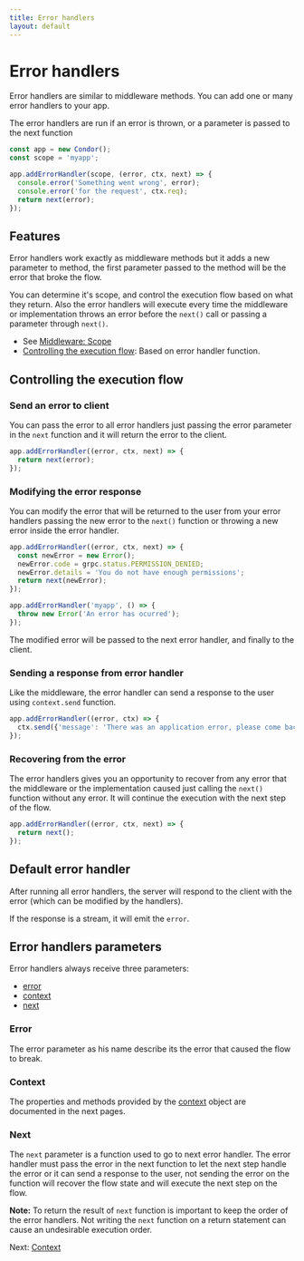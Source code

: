 ```yaml
---
title: Error handlers
layout: default
---
```


# Error handlers

Error handlers are similar to middleware methods. You can add one or many error handlers to your 
app. 

The error handlers are run if an error is thrown, or a parameter is passed to the next function

```js
const app = new Condor();
const scope = 'myapp';

app.addErrorHandler(scope, (error, ctx, next) => {
  console.error('Something went wrong', error);
  console.error('for the request', ctx.req);
  return next(error);
});
```

## Features

Error handlers work exactly as middleware methods but it adds a new parameter to method, the first 
parameter passed to the method will be the error that broke the flow.

You can determine it's scope, and control the execution flow based on what they return. Also the 
error handlers will execute every time the middleware or implementation throws an error before 
the `next()` call or passing a parameter through `next()`.

- See [Middleware: Scope](middleware#scope)
- [Controlling the execution flow](#controlling-the-execution-flow): Based on error handler function.

## Controlling the execution flow

### Send an error to client

You can pass the error to all error handlers just passing the error parameter in the 
`next` function and it will return the error to the client.

```js
app.addErrorHandler((error, ctx, next) => {
  return next(error);
});
```

### Modifying the error response

You can modify the error that will be returned to the user from your error handlers passing the 
new error to the `next()` function or throwing a new error inside the error handler.

```js
app.addErrorHandler((error, ctx, next) => {
  const newError = new Error();
  newError.code = grpc.status.PERMISSION_DENIED;
  newError.details = 'You do not have enough permissions';
  return next(newError);
});

app.addErrorHandler('myapp', () => {
  throw new Error('An error has ocurred');
});
```

The modified error will be passed to the next error handler, and finally to the client.

### Sending a response from error handler

Like the middleware, the error handler can send a response to the user using `context.send` 
function.
 
```js
app.addErrorHandler((error, ctx) => {
  ctx.send({'message': 'There was an application error, please come back later'});
});
```

### Recovering from the error

The error handlers gives you an opportunity to recover from any error that the middleware or the 
implementation caused just calling the `next()` function without any error. It will continue the
execution with the next step of the flow.

```js
app.addErrorHandler((error, ctx, next) => {
  return next();
});
```

## Default error handler

After running all error handlers, the server will respond to the client with the error 
(which can be modified by the handlers).

If the response is a stream, it will emit the `error`.

## Error handlers parameters

Error handlers always receive three parameters:

- [error](#error)
- [context](#context)
- [next](#next)

### Error

The error parameter as his name describe its the error that caused the flow to break.

### Context 

The properties and methods provided by the [context](context) object are documented in the next pages.

### Next

The `next` parameter is a function used to go to next error handler. The error handler must pass
the error in the next function to let the next step handle the error or it can send a
response to the user, not sending the error on the function will recover the flow state and will
execute the next step on the flow.

**Note:** To return the result of `next` function is important to keep the order of the error handlers.
Not writing the `next` function on a return statement can cause an undesirable execution order. 

Next: [Context](context)
